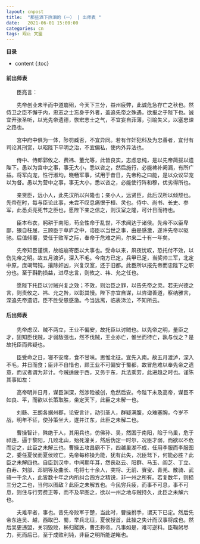```yaml
---
layout: cnpost
title:  "那些洒下热泪的（一） | 出师表 "
date:   2021-06-01 15:00:00
categories: cn
tags: 观止 文鉴
---
```


__目录__

* content
{:toc}


#### 前出师表

&emsp;&emsp;臣亮言：

&emsp;&emsp;先帝创业未半而中道崩殂，今天下三分，益州疲弊，此诚危急存亡之秋也。然侍卫之臣不懈于内，忠志之士忘身于外者，盖追先帝之殊遇，欲报之于陛下也。诚宜开张圣听，以光先帝遗德，恢宏志士之气，不宜妄自菲薄，引喻失义，以塞忠谏之路也。

&emsp;&emsp;宫中府中俱为一体，陟罚臧否，不宜异同。若有作奸犯科及为忠善者，宜付有司论其刑赏，以昭陛下平明之治，不宜偏私，使内外异法也。

&emsp;&emsp;侍中、侍郎郭攸之、费祎、董允等，此皆良实，志虑忠纯，是以先帝简拔以遗陛下。愚以为宫中之事，事无大小，悉以咨之，然后施行，必能裨补阙漏，有所广益。将军向宠，性行淑均，晓畅军事，试用于昔日，先帝称之曰能，是以众议举宠以为督。愚以为营中之事，事无大小，悉以咨之，必能使行阵和穆，优劣得所也。

&emsp;&emsp;亲贤臣，远小人，此先汉所以兴隆也；亲小人，远贤臣，此后汉所以倾颓也。先帝在时，每与臣论此事，未尝不叹息痛恨于桓、灵也。侍中、尚书、长史、参军，此悉贞亮死节之臣也，愿陛下亲之信之，则汉室之隆，可计日而待也。

&emsp;&emsp;臣本布衣，躬耕于南阳，苟全性命于乱世，不求闻达于诸侯。先帝不以臣卑鄙，猥自枉屈，三顾臣于草庐之中，谘臣以当世之事，由是感激，遂许先帝以驱驰。后值倾覆，受任于败军之际，奉命于危难之间，尔来二十有一年矣。

&emsp;&emsp;先帝知臣谨慎，故临崩寄臣以大事也。受命以来，夙夜忧叹，恐托付不效，以伤先帝之明。故五月渡泸，深入不毛。今南方已定，兵甲已足，当奖帅三军，北定中原，庶竭驽钝，攘除奸凶，兴复汉室，还于旧都。此臣所以报先帝而忠陛下之职分也。至于斟酌损益，进尽忠言，则攸之、祎、允之任也。

&emsp;&emsp;愿陛下托臣以讨贼兴复之效；不效，则治臣之罪，以告先帝之灵。若无兴德之言，则责攸之、祎、允之咎，以彰其慢。陛下亦宜自谋，以咨诹善道，察纳雅言，深追先帝遗诏，臣不胜受恩感激。今当远离，临表涕泣，不知所云。



#### 后出师表

&emsp;&emsp;先帝虑汉、贼不两立，王业不偏安，故托臣以讨贼也。以先帝之明，量臣之才，固知臣伐贼，才弱敌强也，然不伐贼，王业亦亡，惟坐而待亡，孰与伐之？是故托臣而弗疑也。

&emsp;&emsp;臣受命之日，寝不安席，食不甘味。思惟北征。宜先入南。故五月渡泸，深入不毛，并日而食；臣非不自惜也，顾王业不可偏安于蜀都，故冒危难以奉先帝之遗意，而议者谓为非计。今贼适疲于西，又务于东，兵法乘劳，此进趋之时也。谨陈其事如左：

&emsp;&emsp;高帝明并日月，谋臣渊深，然涉险被创，危然后安。今陛下未及高帝，谋臣不如良、平，而欲以长策取胜，坐定天下，此臣之未解一也。

&emsp;&emsp;刘繇、王朗各据州郡，论安言计，动引圣人，群疑满腹，众难塞胸，今岁不战，明年不征，使孙策坐大，遂并江东，此臣之未解二也。

&emsp;&emsp;曹操智计，殊绝于人，其用兵也，仿佛孙、吴，然困于南阳，险于乌巢，危于祁连，逼于黎阳，几败北山，殆死潼关，然后伪定一时尔，况臣才弱，而欲以不危而定之，此臣之未解三也。曹操五攻昌霸不下，四越巢湖不成，任用李服而李服图之，委任夏侯而夏侯败亡。先帝每称操为能，犹有此失，况臣驽下，何能必胜？此臣之未解四也。自臣到汉中，中间期年耳，然丧赵云、阳群、马玉、阎芝、丁立、白寿、刘郃、邓铜等及曲长、屯将七十余人，突将、无前、賨叟、青羌、散骑、武骑一千余人，此皆数十年之内所纠合四方之精锐，非一州之所有。若复数年，则损三分之二也，当何以图敌？此臣之未解五也。今民穷兵疲，而事不可息，事不可息，则住与行劳费正等，而不及早图之，欲以一州之地与贼持久，此臣之未解六也。

&emsp;&emsp;夫难平者，事也。昔先帝败军于楚，当此时，曹操拊手，谓天下已定。然后先帝东连吴、越，西取巴、蜀，举兵北征，夏侯授首，此操之失计而汉事将成也。然后吴更违盟，关羽毁败，秭归蹉跌，曹丕称帝。凡事如是，难可逆料。臣鞠躬尽力，死而后已，至于成败利钝，非臣之明所能逆睹也。